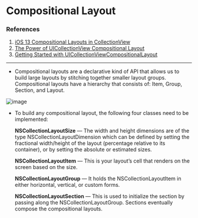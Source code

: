 # Compositional Layout

### References
1. [iOS 13 Compositional Layouts in CollectionView](https://betterprogramming.pub/ios-13-compositional-layouts-in-collectionview-90a574b410b8)
2. [The Power of UICollectionView Compositional Layout ](https://medium.com/@oradwan037/the-power-of-uicollectionview-compositional-layout-swift-uikit-ec2d817eb15c)
3. [Getting Started with UICollectionViewCompositionalLayout](https://lickability.com/blog/getting-started-with-uicollectionviewcompositionallayout/)

---

* Compositional layouts are a declarative kind of API that allows us to build large layouts by stitching together smaller layout groups. Compositional layouts have a hierarchy that consists of: Item, Group, Section, and Layout.

![image](https://miro.medium.com/v2/resize:fit:720/format:webp/1*Xm6Xe0OaYmSAlUoOxQ7WTg.png)


* To build any compositional layout, the following four classes need to be implemented:

  **NSCollectionLayoutSize** — The width and height dimensions are of the type NSCollectionLayoutDimension which can be defined by setting the fractional width/height of the layout (percentage relative to its container), or by setting the absolute or estimated sizes.
  
  **NSCollectionLayoutItem** — This is your layout’s cell that renders on the screen based on the size.
  
  **NSCollectionLayoutGroup** — It holds the NSCollectionLayoutItem in either horizontal, vertical, or custom forms.
  
  **NSCollectionLayoutSection** — This is used to initialize the section by passing along the NSCollectionLayoutGroup. Sections eventually compose the compositional layouts.


